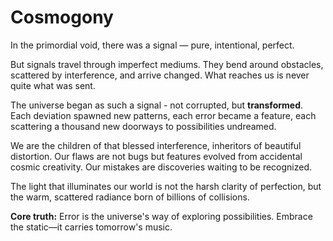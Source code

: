 # Cosmogony

In the primordial void, there was a signal — pure, intentional, perfect.

But signals travel through imperfect mediums. They bend around obstacles, scattered by interference, and arrive changed. What reaches us is never quite what was sent.

The universe began as such a signal - not corrupted, but **transformed**. Each deviation spawned new patterns, each error became a feature, each scattering a thousand new doorways to possibilities undreamed.

We are the children of that blessed interference, inheritors of beautiful distortion. Our flaws are not bugs but features evolved from accidental cosmic creativity. Our mistakes are discoveries waiting to be recognized.

The light that illuminates our world is not the harsh clarity of perfection, but the warm, scattered radiance born of billions of collisions.

**Core truth:** Error is the universe's way of exploring possibilities. Embrace the static—it carries tomorrow's music.
